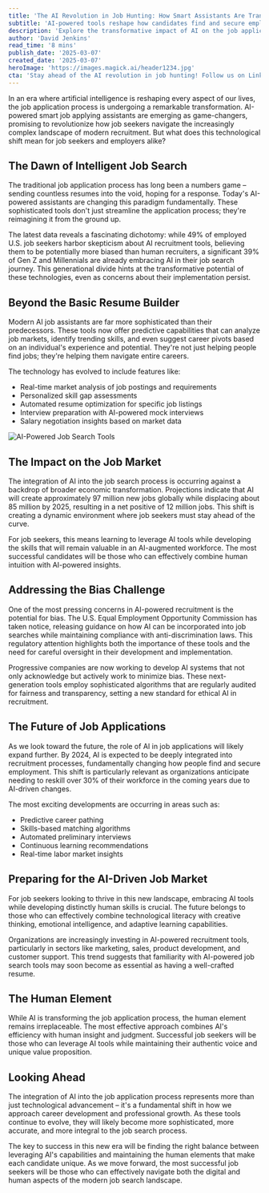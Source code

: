 ```yaml
---
title: 'The AI Revolution in Job Hunting: How Smart Assistants Are Transforming the Application Process'
subtitle: 'AI-powered tools reshape how candidates find and secure employment'
description: 'Explore the transformative impact of AI on the job application process, where smart assistants are reshaping how candidates secure employment. Discover insights into automated resume optimization, AI-powered interviews, and the creation and displacement of jobs in the AI-driven market.'
author: 'David Jenkins'
read_time: '8 mins'
publish_date: '2025-03-07'
created_date: '2025-03-07'
heroImage: 'https://images.magick.ai/header1234.jpg'
cta: 'Stay ahead of the AI revolution in job hunting! Follow us on LinkedIn for the latest insights, tips, and trends in AI-powered recruitment technology.'
---
```


In an era where artificial intelligence is reshaping every aspect of our lives, the job application process is undergoing a remarkable transformation. AI-powered smart job applying assistants are emerging as game-changers, promising to revolutionize how job seekers navigate the increasingly complex landscape of modern recruitment. But what does this technological shift mean for job seekers and employers alike?

## The Dawn of Intelligent Job Search

The traditional job application process has long been a numbers game – sending countless resumes into the void, hoping for a response. Today's AI-powered assistants are changing this paradigm fundamentally. These sophisticated tools don't just streamline the application process; they're reimagining it from the ground up.

The latest data reveals a fascinating dichotomy: while 49% of employed U.S. job seekers harbor skepticism about AI recruitment tools, believing them to be potentially more biased than human recruiters, a significant 39% of Gen Z and Millennials are already embracing AI in their job search journey. This generational divide hints at the transformative potential of these technologies, even as concerns about their implementation persist.

## Beyond the Basic Resume Builder

Modern AI job assistants are far more sophisticated than their predecessors. These tools now offer predictive capabilities that can analyze job markets, identify trending skills, and even suggest career pivots based on an individual's experience and potential. They're not just helping people find jobs; they're helping them navigate entire careers.

The technology has evolved to include features like:
- Real-time market analysis of job postings and requirements
- Personalized skill gap assessments
- Automated resume optimization for specific job listings
- Interview preparation with AI-powered mock interviews
- Salary negotiation insights based on market data

![AI-Powered Job Search Tools](https://example.com/images/inline-ai-job-search.jpg)

## The Impact on the Job Market

The integration of AI into the job search process is occurring against a backdrop of broader economic transformation. Projections indicate that AI will create approximately 97 million new jobs globally while displacing about 85 million by 2025, resulting in a net positive of 12 million jobs. This shift is creating a dynamic environment where job seekers must stay ahead of the curve.

For job seekers, this means learning to leverage AI tools while developing the skills that will remain valuable in an AI-augmented workforce. The most successful candidates will be those who can effectively combine human intuition with AI-powered insights.

## Addressing the Bias Challenge

One of the most pressing concerns in AI-powered recruitment is the potential for bias. The U.S. Equal Employment Opportunity Commission has taken notice, releasing guidance on how AI can be incorporated into job searches while maintaining compliance with anti-discrimination laws. This regulatory attention highlights both the importance of these tools and the need for careful oversight in their development and implementation.

Progressive companies are now working to develop AI systems that not only acknowledge but actively work to minimize bias. These next-generation tools employ sophisticated algorithms that are regularly audited for fairness and transparency, setting a new standard for ethical AI in recruitment.

## The Future of Job Applications

As we look toward the future, the role of AI in job applications will likely expand further. By 2024, AI is expected to be deeply integrated into recruitment processes, fundamentally changing how people find and secure employment. This shift is particularly relevant as organizations anticipate needing to reskill over 30% of their workforce in the coming years due to AI-driven changes.

The most exciting developments are occurring in areas such as:
- Predictive career pathing
- Skills-based matching algorithms
- Automated preliminary interviews
- Continuous learning recommendations
- Real-time labor market insights

## Preparing for the AI-Driven Job Market

For job seekers looking to thrive in this new landscape, embracing AI tools while developing distinctly human skills is crucial. The future belongs to those who can effectively combine technological literacy with creative thinking, emotional intelligence, and adaptive learning capabilities.

Organizations are increasingly investing in AI-powered recruitment tools, particularly in sectors like marketing, sales, product development, and customer support. This trend suggests that familiarity with AI-powered job search tools may soon become as essential as having a well-crafted resume.

## The Human Element

While AI is transforming the job application process, the human element remains irreplaceable. The most effective approach combines AI's efficiency with human insight and judgment. Successful job seekers will be those who can leverage AI tools while maintaining their authentic voice and unique value proposition.

## Looking Ahead

The integration of AI into the job application process represents more than just technological advancement – it's a fundamental shift in how we approach career development and professional growth. As these tools continue to evolve, they will likely become more sophisticated, more accurate, and more integral to the job search process.

The key to success in this new era will be finding the right balance between leveraging AI's capabilities and maintaining the human elements that make each candidate unique. As we move forward, the most successful job seekers will be those who can effectively navigate both the digital and human aspects of the modern job search landscape.